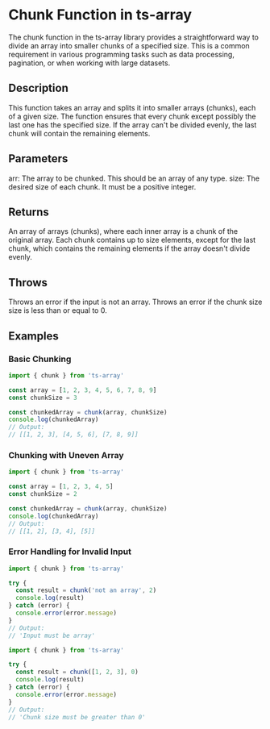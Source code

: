 # Chunk Function in ts-array

The chunk function in the ts-array library provides a straightforward way to divide an array into smaller chunks of a specified size. This is a common requirement in various programming tasks such as data processing, pagination, or when working with large datasets.

## Description

This function takes an array and splits it into smaller arrays (chunks), each of a given size. The function ensures that every chunk except possibly the last one has the specified size. If the array can't be divided evenly, the last chunk will contain the remaining elements.

## Parameters

arr: The array to be chunked. This should be an array of any type.
size: The desired size of each chunk. It must be a positive integer.

## Returns

An array of arrays (chunks), where each inner array is a chunk of the original array. Each chunk contains up to size elements, except for the last chunk, which contains the remaining elements if the array doesn't divide evenly.

## Throws

Throws an error if the input is not an array.
Throws an error if the chunk size size is less than or equal to 0.

## Examples

### Basic Chunking

```typescript
import { chunk } from 'ts-array'

const array = [1, 2, 3, 4, 5, 6, 7, 8, 9]
const chunkSize = 3

const chunkedArray = chunk(array, chunkSize)
console.log(chunkedArray)
// Output:
// [[1, 2, 3], [4, 5, 6], [7, 8, 9]]
```

### Chunking with Uneven Array

```typescript
import { chunk } from 'ts-array'

const array = [1, 2, 3, 4, 5]
const chunkSize = 2

const chunkedArray = chunk(array, chunkSize)
console.log(chunkedArray)
// Output:
// [[1, 2], [3, 4], [5]]
```

### Error Handling for Invalid Input

```typescript
import { chunk } from 'ts-array'

try {
  const result = chunk('not an array', 2)
  console.log(result)
} catch (error) {
  console.error(error.message)
}
// Output:
// 'Input must be array'
```

```typescript
import { chunk } from 'ts-array'

try {
  const result = chunk([1, 2, 3], 0)
  console.log(result)
} catch (error) {
  console.error(error.message)
}
// Output:
// 'Chunk size must be greater than 0'
```

